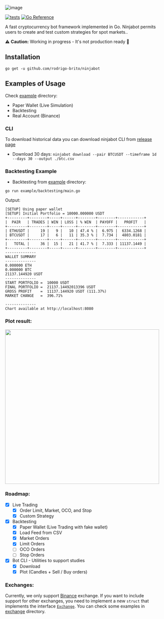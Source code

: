 ![image](https://user-images.githubusercontent.com/7620947/119247309-b69d1580-bb5e-11eb-9d81-4495dfc45f21.png)

[![tests](https://github.com/rodrigo-brito/ninjabot/actions/workflows/ci.yaml/badge.svg)](https://github.com/rodrigo-brito/ninjabot/actions/workflows/ci.yaml)
[![Go Reference](https://pkg.go.dev/badge/github.com/rodrigo-brito/ninjabot.svg)](https://pkg.go.dev/github.com/rodrigo-brito/ninjabot)

A fast cryptocurrency bot framework implemented in Go. Ninjabot permits users to create and test custom strategies for spot markets.. 

:warning: **Caution:** Working in progress - It's not production ready :construction:

## Installation

`go get -u github.com/rodrigo-brito/ninjabot`

## Examples of Usage

Check [example](example) directory:

- Paper Wallet (Live Simulation)
- Backtesting
- Real Account (Binance)

### CLI

To download historical data you can download ninjabot CLI from [release page](https://github.com/rodrigo-brito/ninjabot/releases)
- Download 30 days: `ninjabot download --pair BTCUSDT --timeframe 1d --days 30 --output ./btc.csv`

### Backtesting Example

- Backtesting from [example](example) directory:
```
go run example/backtesting/main.go
```

Output:

```
[SETUP] Using paper wallet                   
[SETUP] Initial Portfolio = 10000.000000 USDT 
+---------+--------+-----+------+--------+--------+------------+
|  PAIR   | TRADES | WIN | LOSS | % WIN  | PAYOFF |   PROFIT   |
+---------+--------+-----+------+--------+--------+------------+
| ETHUSDT |     19 |   9 |   10 | 47.4 % |  6.975 |  6334.1268 |
| BTCUSDT |     17 |   6 |   11 | 35.3 % |  7.734 |  4803.0181 |
+---------+--------+-----+------+--------+--------+------------+
|   TOTAL |     36 |  15 |   21 | 41.7 % |  7.333 | 11137.1449 |
+---------+--------+-----+------+--------+--------+------------+
--------------
WALLET SUMMARY
--------------
0.000000 ETH
0.000000 BTC
21137.144920 USDT
--------------
START PORTFOLIO =  10000 USDT
FINAL PORTFOLIO =  21137.14492013396 USDT
GROSS PROFIT    =  11137.144920 USDT (111.37%)
MARKET CHANGE   =  396.71%

--------------
Chart available at http://localhost:8080
```

### Plot result:

<img width="500"  src="https://user-images.githubusercontent.com/7620947/118583297-38f69580-b76b-11eb-8a7f-ad3999541cac.png"/>

### Roadmap:

- [x] Live Trading
  - [x] Order Limit, Market, OCO, and Stop
  - [x] Custom Strategy

- [x] Backtesting
  - [x] Paper Wallet (Live Trading with fake wallet)
  - [x] Load Feed from CSV
  - [x] Market Orders
  - [x] Limit Orders
  - [ ] OCO Orders
  - [ ] Stop Orders
  
- [x] Bot CLI - Utilities to support studies
  - [x] Download
  - [x] Plot (Candles + Sell / Buy orders)

### Exchanges:

Currently, we only support [Binance](https://www.binance.com/en?ref=35723227) exchange. If you want to include support for other exchanges, you need to implement a new `struct` that implements the interface [`Exchange`](https://github.com/rodrigo-brito/ninjabot/blob/main/pkg/exchange/exchange.go#L22-L41). You can check some examples in [exchange](./pkg/exchange) directory.

